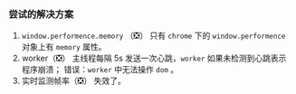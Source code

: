 ### 尝试的解决方案

1. `window.performence.memory` （❎）
只有 `chrome` 下的 `window.performence` 对象上有 `memory` 属性。
2. worker（❎）
主线程每隔 5s 发送一次心跳，`worker` 如果未检测到心跳表示程序崩溃；
错误：`worker` 中无法操作 `dom` 。	
3. 实时监测帧率（❎）
失效了。